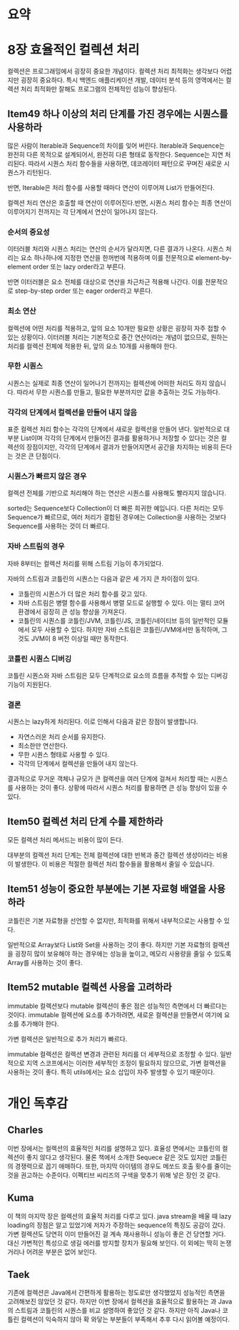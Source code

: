 # 요약

# 8장 효율적인 컬렉션 처리

컬렉션은 프로그래밍에서 굉장히 중요한 개념이다.
컬렉션 처리 최적화는 생각보다 어렵지만 굉장히 중요하다. 특시 백엔드 애플리케이션 개발, 데이터 분석 등의 영역에서는 컬렉션 처리 최적화만 잘해도 프로그램의 전체적인 성능이 향상된다.

## Item49 하나 이상의 처리 단계를 가진 경우에는 시퀀스를 사용하라

많은 사람이 Iterable과 Sequence의 차이를 잊어 버린다.
Iterable과 Sequence는 완전히 다른 목적으로 설계되어서, 완전히 다른 형태로 동작한다. Sequence는 지연 처리된다.
따라서 시퀀스 처리 함수들을 사용하면, 데코레이터 패턴으로 꾸며진 새로운 시퀀스가 리턴된다.

반면, Iterable은 처리 함수를 사용할 때마다 연산이 이루어져 List가 만들어진다.

컬렉션 처리 연산은 호출할 때 연산이 이루어진다.반면, 시퀀스 처리 함수는 최종 연산이 이루어지기 전까지는 각 단계에서 연산이 일어나지 않는다.


### 순서의 중요성
이터러블 처리와 시퀀스 처리는 연산의 순서가 달라지면, 다른 결과가 나온다.
시퀀스 처리는 요소 하나하나에 지정한 연산을 한꺼번에 적용하며 이를 전문적으로 element-by-element order 또는 lazy order라고 부른다.

반면 이터러블은 요소 전체를 대상으로 연산을 차근차근 적용해 나간다. 이를 전문적으로 step-by-step order 또는 eager order라고 부른다.

### 최소 연산

컬렉션에 어떤 처리를 적용하고, 앞의 요소 10개만 필요한 상황은 굉장히 자주 접할 수 있는 상황이다.
이터러블 처리는 기본적으로 중간 연산이라는 개념이 없으므로, 원하는 처리를 컬렉션 전체에 적용한 뒤, 앞의 요소 10개를 사용해야 한다.

### 무한 시퀀스

시퀀스는 실제로 최종 연산이 일어나기 전까지는 컬렉션에 어떠한 처리도 하지 않습니다. 따라서 무한 시퀀스를 만들고, 필요한 부분까지만 값을 추출하는 것도 가능하다.

### 각각의 단계에서 컬렉션을 만들어 내지 않음
표준 컬렉션 처리 함수는 각각의 단계에서 새로운 컬렉션을 만들어 낸다. 일반적으로 대부분 List이며 각각의 단계에서 만들어진 결과를 활용하거나 저장할 수 있다는 것은 컬렉션의 장점이지만, 각각의 단계에서 결과가 만들어지면서 공간을 차지하는 비용히 든다는 것은 큰 단점이다.

### 시퀀스가 빠르지 않은 경우

컬렉션 전체를 기반으로 처리해야 하는 연산은 시퀀스를 사용해도 빨라지지 않습니다.

sorted는 Sequence보다 Collection이 더 빠른 희귀한 예입니다. 다른 처리는 모두 Sequence가 빠르므로, 여러 처리가 결합된 경우에는 Collection을 사용하는 것보다 Sequence를 사용하는 것이 더 빠르다.

### 자바 스트림의 경우

자바 8부터는 컬렉션 처리를 위해 스트림 기능이 추가되었다.

자바의 스트림과 코틀린의 시퀀스는 다음과 같은 세 가지 큰 차이점이 있다.

* 코틀린의 시퀀스가 더 많은 처리 함수를 갖고 있다.
* 자바 스트림은 병렬 함수를 사용해서 병렬 모드로 실행할 수 있다. 이는 멀티 코어 환경에서 굉장히 큰 성능 향상을 가져온다.
* 코틀린의 시퀀스를 코틀린/JVM, 코틀린/JS, 코틀린/네이티브 등의 일반적인 모듈에서 모두 사용할 수 있다. 하지만 자바 스트림은 코틀린/JVM에서만 동작하며, 그것도 JVM이 8 버전 이상일 때만 동작한다.

### 코틀린 시퀀스 디버깅

코틀린 시퀀스와 자바 스트림은 모두 단계적으로 요소의 흐름을 추적할 수 있는 디버깅 기능이 지원된다.

### 결론

시퀀스는 lazy하게 처리된다. 이로 인해서 다음과 같은 장점이 발생합니다.

* 자연스러운 처리 순서를 유지한다.
* 최소한만 연산한다.
* 무한 시퀀스 형태로 사용할 수 있다.
* 각각의 단계에서 컬렉션을 만들어 내지 않는다.

결과적으로 무거운 객체나 규모가 큰 컬렉션을 여러 단계에 걸쳐서 처리할 때는 시퀀스를 사용하는 것이 좋다.
상황에 따라서 시퀀스 처리를 활용하면 큰 성능 향상이 있을 수 있다.

## Item50 컬렉션 처리 단계 수를 제한하라

모든 컬렉션 처리 메서드는 비용이 많이 든다.

대부분의 컬렉션 처리 단계는 전체 컬렉션에 대한 반복과 중간 컬렉션 생성이라는 비용이 발생한다. 이 비용은 적절한 컬렉션 처리 함수들을 활용해서 줄일 수 있습니다.

## Item51 성능이 중요한 부분에는 기본 자료형 배열을 사용하라

코틀린은 기본 자료형을 선언할 수 없지만, 최적화를 위해서 내부적으로는 사용할 수 있다.

일반적으로 Array보다 List와 Set을 사용하는 것이 좋다. 하지만 기본 자료형의 컬렉션을 굉장히 많이 보유해야 하는 경우에는 성능을 높이고, 메모리 사용량을 줄일 수 있도록 Array를 사용하는 것이 좋다.

## Item52 mutable 컬렉션 사용을 고려하라

immutable 컬렉션보다 mutable 컬렉션이 좋은 점은 성능적인 측면에서 더 빠르다는 것이다. immutable 컬렉션에 요소를 추가하려면, 새로운 컬렉션을 만들면서 여기에 요소를 추가해야 한다.

가변 컬렉션은 일반적으로 추가 처리가 빠르다. 

immutable 컬렉션은 컬렉션 변경과 관련된 처리를 더 세부적으로 조정할 수 있다. 일반적으로 지역 스코프에서는 이러한 세부적인 조정이 필요하지 않으므로, 가변 컬렉션을 사용하는 것이 좋다. 특히 utils에서는 요소 삽입이 자주 발생할 수 있기 때문이다.


# 개인 독후감

## Charles
 이번 장에서는 컬렉션의 효율적인 처리를 설명하고 있다. 효율성 면에서는 코틀린의
컬렉션이 좋지 않다고 생각된다. 물론 책에서 소개한 Sequece 같은 것도 있지만 코틀린의
경쟁력으로 꼽기 애매하다. 또한, 마지막 아이템의 경우도 메쏘드 호출 횟수를 줄이는
것을 권고하는 수준이다. 이펙티브 씨리즈의 구색을 맞추기 위해 넣은 장인 것 같다.

## Kuma
이 책의 마지막 장은 컬렉션의 효율적 처리를 다루고 있다. java stream을 배울 때
lazy loading의 장점은 알고 있었기에 저자가 주장하는 sequence의 특징도 공감이 갔다. 
가변 컬렉션도 당연히 이미 만들어진 걸 계속 재사용하니 성능이 좋은 건 당연할 거다.
대신 가변적인 특성으로 생길 에러를 방지할 장치가 필요해 보인다.
이 외에는 딱히 논쟁거리나 어려운 부분은 없어 보인다.

## Taek
기존에 컬렉션은 Java에서 간편하게 활용하는 정도로만 생각했었지 성능적인 측면을 고려해보진 않았던 것 같다.
하지만 이번 장에서 컬렉션을 효율적으로 활용하는 과 Java의 스트림과 코틀린의 시퀀스를 비교 설명하여 좋았던 것 같다.
하지만 아직 Java나 코틀린 컬렉션이 익숙하지 않아 확 와닿는 부분들이 부족해서 추후 다시 읽어볼 예정이다.
